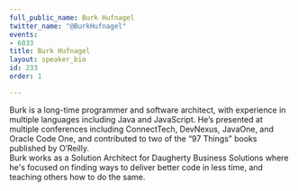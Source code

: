 ```yaml
---
full_public_name: Burk Hufnagel
twitter_name: "@BurkHufnagel"
events:
- 6033
title: Burk Hufnagel
layout: speaker_bio
id: 233
order: 1

---
```

Burk is a long-time programmer and software architect, with experience in multiple languages including Java and JavaScript. He’s presented at multiple conferences including ConnectTech, DevNexus, JavaOne, and Oracle Code One, and contributed to two of the “97 Things” books published by O’Reilly. <br>Burk works as a Solution Architect for Daugherty Business Solutions where he's focused on finding ways to deliver better code in less time, and teaching others how to do the same.